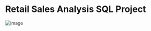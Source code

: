 # Retail Sales Analysis SQL Project
![image](https://github.com/user-attachments/assets/247526e9-6f28-4c4a-864f-4357de547637)
